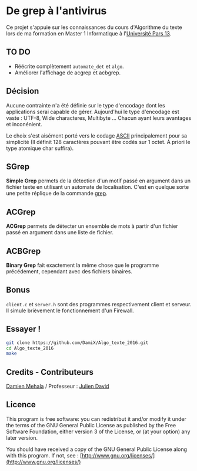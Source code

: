 De grep à l'antivirus
=====================
Ce projet s'appuie sur les connaissances du cours d'Algorithme du texte lors de ma formation en Master 1 Informatique à l'[Université Pars 13](https://www.univ-paris13.fr/).

TO DO
-----
 * Réécrite complètement `automate_det` et `algo`.
 * Améliorer l'affichage de acgrep et acbgrep.

Décision
--------
Aucune contrainte n'a été définie sur le type d'encodage dont les applications serai capable de gérer. Aujourd'hui le type d'encodage est vaste : UTF-8, Wide characteres, Multibyte ... Chacun ayant leurs avantages et inconénient.

Le choix s'est aisément porté vers le codage [ASCII](https://fr.wikipedia.org/wiki/American_Standard_Code_for_Information_Interchange) principalement pour sa simplicité (Il définit 128 caractères pouvant être codés sur 1 octet. À priori le type atomique char suffira). 

SGrep
-----
**Simple Grep** permets de la détection d'un motif passé en argument dans un fichier texte en utilisant un automate de localisation. C'est en quelque sorte une petite réplique de la commande [grep](http://www.linux-france.org/article/man-fr/man1/grep-1.html).

ACGrep
------
**ACGrep** permets de détecter un ensemble de mots à partir d'un fichier passé en argument dans une liste de fichier.

ACBGrep
-------
**Binary Grep** fait exactement la même chose que le programme précédement, cependant avec des fichiers binaires.

Bonus
-----
`client.c` et `server.h` sont des programmes respectivement client et serveur. Il simule brièvement le fonctionnement d'un Firewall.

Essayer !
---------
````bash
git clone https://github.com/DamiX/Algo_texte_2016.git
cd Algo_texte_2016
make
````

Credits - Contributeurs
-----------------------
[Damien Mehala](mailto:damien.mehala@me.com) / Professeur : [Julien David](https://lipn.univ-paris13.fr/~david/)

Licence
-------
This program is free software: you can redistribut it and/or modify it under the terms of the GNU General Public License as published by the Free Software Foundation, either version 3 of the License, or (at your option) any later version.

You should have received a copy of the GNU General Public License along with this program. If not, see : [http://www.gnu.org/licenses/](http://www.gnu.org/licenses/)
